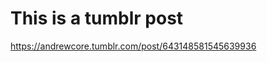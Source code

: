 
# This is a tumblr post

 <div class="tumblr-post" data-href="https://embed.tumblr.com/embed/post/XToBbpwlS8Ncf7hPq5SCvw/643148581545639936" data-did="08ce443af9f7fd22c70370cd69b255167bf2156c"><a href="https://andrewcore.tumblr.com/post/643148581545639936">https://andrewcore.tumblr.com/post/643148581545639936</a></div>  <script async src="https://assets.tumblr.com/post.js"></script>